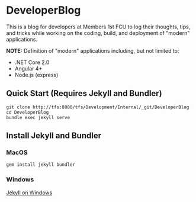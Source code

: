 # DeveloperBlog

This is a blog for developers at Members 1st FCU to log their thoughts, tips, and tricks while working on the coding, build, and deployment of "modern" applications.

**NOTE:** Definition of "modern" applications including, but not limited to:
* .NET Core 2.0
* Angular 4+
* Node.js (express)

## Quick Start (Requires Jekyll and Bundler)

```
git clone http://tfs:8080/tfs/Development/Internal/_git/DeveloperBlog
cd DeveloperBlog
bundle exec jekyll serve
```

## Install Jekyll and Bundler

### MacOS

```
gem install jekyll bundler
```

### Windows

[Jekyll on Windows](http://tfs:8080/tfs/Development/Internal/_git/DeveloperBlog)
